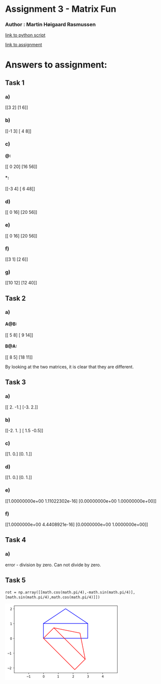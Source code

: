 # Assignment 3 - Matrix Fun
### Author : Martin Høigaard Rasmussen
[link to python script](script.py)

[link to assignment](Assignment_matrices.pdf)


# Answers to assignment:
## Task 1
### a)
[[3 2]
 [1 6]]
### b)
[[-1  3]
 [ 4  8]]
### c)
#### @:
[[ 0 20]
 [16 56]]
#### *:
[[-3  4]
 [ 6 48]]
### d)
[[ 0 16]
 [20 56]]
### e)
[[ 0 16]
 [20 56]]
### f)
[[3 1]
 [2 6]]
### g)
[[10 12]
 [12 40]]

## Task 2
### a)
#### A@B:
[[ 5  8]
 [ 9 14]]
#### B@A:
[[ 8  5]
 [18 11]]

 By looking at the two matrices, it is clear that they are different.

## Task 3
### a)
[[ 2. -1.]
 [-3.  2.]]
### b)
[[-2.   1. ]
 [ 1.5 -0.5]]
### c)
[[1. 0.]
 [0. 1.]]
### d)
[[1. 0.]
 [0. 1.]]
### e)
[[1.00000000e+00 1.11022302e-16]
 [0.00000000e+00 1.00000000e+00]]
### f)
[[1.0000000e+00 4.4408921e-16]
 [0.0000000e+00 1.0000000e+00]]


## Task 4
### a)
error - division by zero.
Can not divide by zero.

## Task 5
```
rot = np.array([[math.cos(math.pi/4),-math.sin(math.pi/4)],[math.sin(math.pi/4),math.cos(math.pi/4)]])
```

![](Figure.png)